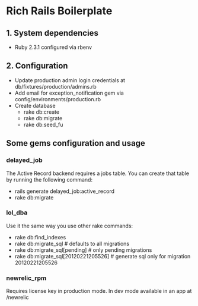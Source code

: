 # Rich Rails Boilerplate

## 1. System dependencies

* Ruby 2.3.1 configured via rbenv

## 2. Configuration

* Update production admin login credentials at db/fixtures/production/admins.rb
* Add email for exception_notification gem via config/environments/production.rb
* Create database
  * rake db:create
  * rake db:migrate
  * rake db:seed_fu

## Some gems configuration and usage

###  delayed_job

The Active Record backend requires a jobs table. You can create that table by running the following command:

* rails generate delayed_job:active_record
* rake db:migrate

### lol_dba

Use it the same way you use other rake commands:

* rake db:find_indexes
* rake db:migrate_sql # defaults to all migrations
* rake db:migrate_sql[pending] # only pending migrations
* rake db:migrate_sql[20120221205526] # generate sql only for migration 20120221205526

### newrelic_rpm

Requires license key in production mode. In dev mode available in an app at /newrelic
